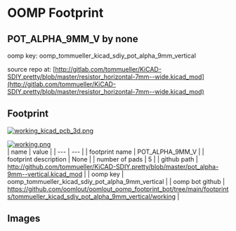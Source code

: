 # OOMP Footprint  
## POT_ALPHA_9MM_V  by none  
  
oomp key: oomp_tommueller_kicad_sdiy_pot_alpha_9mm_vertical  
  
source repo at: [http://gitlab.com/tommueller/KiCAD-SDIY.pretty/blob/master/resistor_horizontal-7mm--wide.kicad_mod](http://gitlab.com/tommueller/KiCAD-SDIY.pretty/blob/master/resistor_horizontal-7mm--wide.kicad_mod)  
## Footprint  
  
[![working_kicad_pcb_3d.png](working_kicad_pcb_3d_600.png)](working_kicad_pcb_3d.png)  
  
[![working.png](working_600.png)](working.png)  
| name | value | 
| --- | --- | 
| footprint name | POT_ALPHA_9MM_V | 
| footprint description | None | 
| number of pads | 5 | 
| github path | http://github.com/tommueller/KiCAD-SDIY.pretty/blob/master/pot_alpha-9mm--vertical.kicad_mod | 
| oomp key | oomp_tommueller_kicad_sdiy_pot_alpha_9mm_vertical | 
| oomp bot github | https://github.com/oomlout/oomlout_oomp_footprint_bot/tree/main/footprints/tommueller_kicad_sdiy_pot_alpha_9mm_vertical/working | 
## Images  
